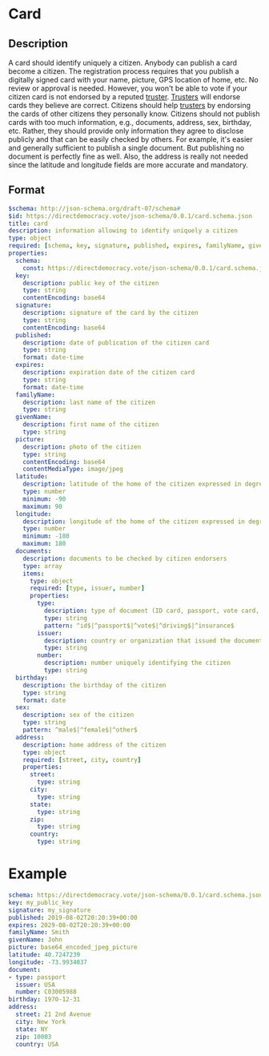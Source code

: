 # Card

## Description

A card should identify uniquely a citizen.
Anybody can publish a card become a citizen.
The registration process requires that you publish a digitally signed card with your name, picture, GPS location of home, etc.
No review or approval is needed.
However, you won't be able to vote if your citizen card is not endorsed by a reputed [truster](truster.md).
[Trusters](truster.md) will endorse cards they believe are correct.
Citizens should help [trusters](truster.md) by endorsing the cards of other citizens they personally know.
Citizens should not publish cards with too much information, e.g., documents, address, sex, birthday, etc.
Rather, they should provide only information they agree to disclose publicly and that can be easily checked by others.
For example, it's easier and generally sufficient to publish a single document.
But publishing no document is perfectly fine as well.
Also, the address is really not needed since the latitude and longitude fields are more accurate and mandatory.

## Format

```yaml
$schema: http://json-schema.org/draft-07/schema#
$id: https://directdemocracy.vote/json-schema/0.0.1/card.schema.json
title: card
description: information allowing to identify uniquely a citizen
type: object
required: [schema, key, signature, published, expires, familyName, givenName, picture, latitude, longitude]
properties:
  schema:
    const: https://directdemocracy.vote/json-schema/0.0.1/card.schema.json
  key:
    description: public key of the citizen
    type: string
    contentEncoding: base64
  signature:
    description: signature of the card by the citizen
    type: string
    contentEncoding: base64
  published:
    description: date of publication of the citizen card
    type: string
    format: date-time
  expires:
    description: expiration date of the citizen card
    type: string
    format: date-time
  familyName:
    description: last name of the citizen
    type: string
  givenName:
    description: first name of the citizen
    type: string
  picture:
    description: photo of the citizen
    type: string
    contentEncoding: base64
    contentMediaType: image/jpeg
  latitude:
    description: latitude of the home of the citizen expressed in degrees
    type: number
    minimum: -90
    maximum: 90
  longitude:
    description: longitude of the home of the citizen expressed in degrees
    type: number
    minimum: -180
    maximum: 180
  documents:
    description: documents to be checked by citizen endorsers
    type: array
    items:
      type: object
      required: [type, issuer, number]
      properties:
        type:
          description: type of document (ID card, passport, vote card, driving license, insurance card)
          type: string
          pattern: ^id$|^passport$|^vote$|^driving$|^insurance$
        issuer:
          description: country or organization that issued the document and ensure the uniqueness of the citizen
          type: string
        number:
          description: number uniquely identifying the citizen
          type: string
  birthday:
    description: the birthday of the citizen
    type: string
    format: date
  sex:
    description: sex of the citizen
    type: string
    pattern: ^male$|^female$|^other$
  address:
    description: home address of the citizen
    type: object
    required: [street, city, country]
    properties:
      street:
        type: string
      city:
        type: string
      state:
        type: string
      zip:
        type: string
      country:
        type: string
```

# Example

```yaml
schema: https://directdemocracy.vote/json-schema/0.0.1/card.schema.json
key: my_public_key
signature: my_signature
published: 2019-08-02T20:20:39+00:00
expires: 2029-08-02T20:20:39+00:00
familyName: Smith
givenName: John
picture: base64_encoded_jpeg_picture
latitude: 40.7247239
longitude: -73.9934037
document:
- type: passport
  issuer: USA
  number: C03005988
birthday: 1970-12-31
address:
  street: 21 2nd Avenue
  city: New York
  state: NY
  zip: 10003
  country: USA
```
